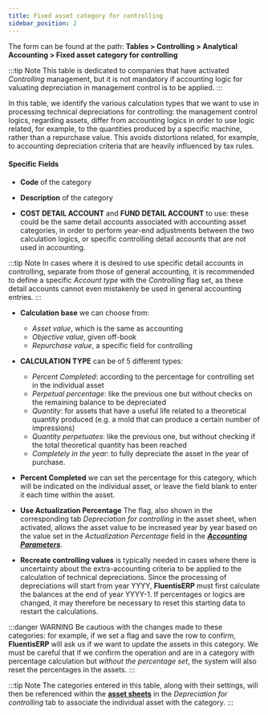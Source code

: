 ```yaml
---
title: Fixed asset category for controlling
sidebar_position: 2
---
```


The form can be found at the path: **Tables > Controlling > Analytical Accounting > Fixed asset category for controlling**

:::tip Note
This table is dedicated to companies that have activated *Controlling* management, but it is not mandatory if accounting logic for valuating depreciation in management control is to be applied.
:::

In this table, we identify the various calculation types that we want to use in processing technical depreciations for controlling: the management control logics, regarding assets, differ from accounting logics in order to use logic related, for example, to the quantities produced by a specific machine, rather than a repurchase value. This avoids distortions related, for example, to accounting depreciation criteria that are heavily influenced by tax rules.

#### Specific Fields

- **Code** of the category

- **Description** of the category

- **COST DETAIL ACCOUNT** and **FUND DETAIL ACCOUNT** to use: these could be the same detail accounts associated with accounting asset categories, in order to perform year-end adjustments between the two calculation logics, or specific controlling detail accounts that are not used in accounting.

:::tip Note
In cases where it is desired to use specific detail accounts in controlling, separate from those of general accounting, it is recommended to define a specific *Account type* with the *Controlling* flag set, as these detail accounts cannot even mistakenly be used in general accounting entries.
:::

- **Calculation base** we can choose from:  
    - *Asset value*, which is the same as accounting
    - *Objective value*, given off-book
    - *Repurchase value*, a specific field for controlling

- **CALCULATION TYPE** can be of 5 different types:  
    - *Percent Completed*: according to the percentage for controlling set in the individual asset
    - *Perpetual percentage*: like the previous one but without checks on the remaining balance to be depreciated
    - *Quantity*: for assets that have a useful life related to a theoretical quantity produced (e.g. a mold that can produce a certain number of impressions)
    - *Quantity perpetuates*: like the previous one, but without checking if the total theoretical quantity has been reached
    - *Completely in the year*: to fully depreciate the asset in the year of purchase.

- **Percent Completed** we can set the percentage for this category, which will be indicated on the individual asset, or leave the field blank to enter it each time within the asset.

- **Use Actualization Percentage** The flag, also shown in the corresponding tab *Depreciation for controlling* in the asset sheet, when activated, allows the asset value to be increased year by year based on the value set in the *Actualization Percentage* field in the **[*Accounting Parameters*](/docs/configurations/parameters/finance/accounting-parameters)**.

- **Recreate controlling values** is typically needed in cases where there is uncertainty about the extra-accounting criteria to be applied to the calculation of technical depreciations. Since the processing of depreciations will start from year YYYY, **FluentisERP** must first calculate the balances at the end of year YYYY-1. If percentages or logics are changed, it may therefore be necessary to reset this starting data to restart the calculations.

:::danger WARNING
Be cautious with the changes made to these categories: for example, if we set a flag and save the row to confirm, **FluentisERP** will ask us if we want to update the assets in this category. We must be careful that if we confirm the operation and are in a category with percentage calculation but *without the percentage set*, the system will also reset the percentages in the assets.
:::

:::tip Note
The categories entered in this table, along with their settings, will then be referenced within the [**asset sheets**](/docs/finance-area/fixed-assets/fixed-assets-management) in the *Depreciation for controlling* tab to associate the individual asset with the category.
:::
